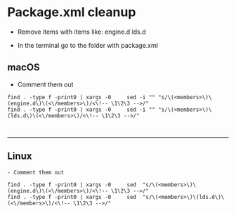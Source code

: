 # Package.xml cleanup

- Remove items with items like: engine.d lds.d  


- In the terminal go to the folder with package.xml

## macOS


- Comment them out
```
find . -type f -print0 | xargs -0     sed -i "" "s/\(<members>\)\(engine.d\)\(<\/members>\)/<\!-- \1\2\3 -->/"
find . -type f -print0 | xargs -0     sed -i "" "s/\(<members>\)\(lds.d\)\(<\/members>\)/<\!-- \1\2\3 -->/"



```
---

## Linux

```
- Comment them out

find . -type f -print0 | xargs -0     sed  "s/\(<members>\)\(engine.d\)\(<\/members>\)/<\!-- \1\2\3 -->/"
find . -type f -print0 | xargs -0     sed  "s/\(<members>\)\(lds.d\)\(<\/members>\)/<\!-- \1\2\3 -->/"



